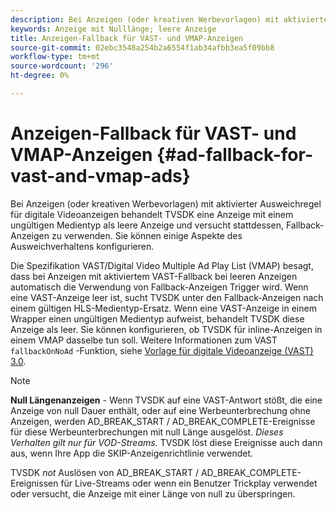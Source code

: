 ```yaml
---
description: Bei Anzeigen (oder kreativen Werbevorlagen) mit aktivierter Ausweichregel für digitale Videoanzeigen behandelt TVSDK eine Anzeige mit einem ungültigen Medientyp als leere Anzeige und versucht stattdessen, Fallback-Anzeigen zu verwenden. Sie können einige Aspekte des Ausweichverhaltens konfigurieren.
keywords: Anzeige mit Nulllänge; leere Anzeige
title: Anzeigen-Fallback für VAST- und VMAP-Anzeigen
source-git-commit: 02ebc3548a254b2a6554f1ab34afbb3ea5f09bb8
workflow-type: tm+mt
source-wordcount: '296'
ht-degree: 0%

---
```


# Anzeigen-Fallback für VAST- und VMAP-Anzeigen {#ad-fallback-for-vast-and-vmap-ads}

Bei Anzeigen (oder kreativen Werbevorlagen) mit aktivierter Ausweichregel für digitale Videoanzeigen behandelt TVSDK eine Anzeige mit einem ungültigen Medientyp als leere Anzeige und versucht stattdessen, Fallback-Anzeigen zu verwenden. Sie können einige Aspekte des Ausweichverhaltens konfigurieren.

Die Spezifikation VAST/Digital Video Multiple Ad Play List (VMAP) besagt, dass bei Anzeigen mit aktiviertem VAST-Fallback bei leeren Anzeigen automatisch die Verwendung von Fallback-Anzeigen Trigger wird. Wenn eine VAST-Anzeige leer ist, sucht TVSDK unter den Fallback-Anzeigen nach einem gültigen HLS-Medientyp-Ersatz. Wenn eine VAST-Anzeige in einem Wrapper einen ungültigen Medientyp aufweist, behandelt TVSDK diese Anzeige als leer. Sie können konfigurieren, ob TVSDK für inline-Anzeigen in einem VMAP dasselbe tun soll. Weitere Informationen zum VAST `fallbackOnNoAd` -Funktion, siehe [Vorlage für digitale Videoanzeige (VAST) 3.0](https://www.iab.net/guidelines/508676/digitalvideo/vsuite/vast).

>[!NOTE]
>
>**Null Längenanzeigen** - Wenn TVSDK auf eine VAST-Antwort stößt, die eine Anzeige von null Dauer enthält, oder auf eine Werbeunterbrechung ohne Anzeigen, werden AD_BREAK_START / AD_BREAK_COMPLETE-Ereignisse für diese Werbeunterbrechungen mit null Länge ausgelöst. *Dieses Verhalten gilt nur für VOD-Streams.* TVSDK löst diese Ereignisse auch dann aus, wenn Ihre App die SKIP-Anzeigenrichtlinie verwendet.
>
>TVSDK *not* Auslösen von AD_BREAK_START / AD_BREAK_COMPLETE-Ereignissen für Live-Streams oder wenn ein Benutzer Trickplay verwendet oder versucht, die Anzeige mit einer Länge von null zu überspringen.
